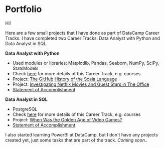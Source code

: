 # Portfolio


Hi!

Here are a few small projects that I have done as part of DataCamp Career Tracks. I have completed two Career Tracks: Data Analyst with Python and Data Analyst in SQL.

<b>Data Analyst with Python</b>
<ul>
  <li>Used modules or libraries: Matplotlib, Pandas, Seaborn, NumPy, SciPy, StatsModels</li>
  <li>Check <a href="https://github.com/emmituuk/Portfolio/blob/main/Career%20Track:%20Data%20Analyst%20with%20Python">here</a> for more details of this Career Track, e.g. courses</li>
  <li>Project: <a href="https://github.com/emmituuk/Portfolio/blob/main/02_The_GitHub_History_of_the_Scala_Language.ipynb">The GitHub History of the Scala Language</a></li>
  <li>Project: <a href="https://github.com/emmituuk/Portfolio/blob/main/03_Investigating_Netflix_Movies_and_Guest_Stars_in_The_Office.ipynb">Investigating Netflix Movies and Guest Stars in The Office</a></li>
  <li><a href="https://github.com/emmituuk/Portfolio/blob/main/Statement%20of%20Accomplishment_Python.pdf">Statement of Accomplishment</a></li>
</ul>

<b>Data Analyst in SQL</b>
<ul>
  <li>PostgreSQL</li>
  <li>Check <a href="https://github.com/emmituuk/Portfolio/blob/main/Career%20Track:%20Data%20Analyst%20in%20SQL">here</a> for more details of this Career Track, e.g. courses</li>
  <li>Project: <a href="https://github.com/emmituuk/Portfolio/blob/main/01_When_Was_the_Golden_Age_of_Video_Games.ipynb">When Was the Golden Age of Video Games?</a></li>
  <li><a href="https://github.com/emmituuk/Portfolio/blob/main/Statement%20of%20Accomplishment_SQL.pdf">Statement of Accomplishment</a>
</li>
</ul>


I also started learning PowerBI at DataCamp, but I don't have any projects created yet, just some tasks that are part of the track. *Coming soon..*
